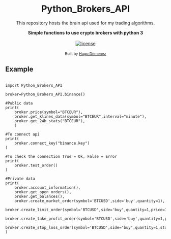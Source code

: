 <h1 align="center">Python_Brokers_API</h1>
<p align="center">This repository hosts the brain api used for my trading algorithms.</p> 

<div align="center">
  <strong>Simple functions to use crypto brokers with python 3 </strong>
</div>

<br />

<div align="center">
  <!-- license -->
  <a href="https://tldrlegal.com/license/mit-license">
    <img src="https://img.shields.io/badge/license-MIT-blue.svg"
      alt="license" />
  </a>
</div>

<br />

<div align="center">
  <sub>Built by
  <a href="https://github.com/hugodemenez">Hugo Demenez</a>
</div>

## Example
```python3

import Python_Brokers_API

broker=Python_Brokers_API.binance()

#Public data
print(
    broker.price(symbol="BTCEUR"),
    broker.get_klines_data(symbol="BTCEUR",interval="minute"),
    broker.get_24h_stats("BTCEUR"),
    )

#To connect api
print(
    broker.connect_key("binance.key")
)

#To check the connection True = Ok, False = Error
print(
    broker.test_order()
)

#Private data
print(
    broker.account_information(),
    broker.get_open_orders(),
    broker.get_balances(),
    broker.create_market_order(symbol='BTCUSD',side='buy',quantity=1),
    broker.create_limit_order(symbol='BTCUSD',side='buy',quantity=1,price=10000),
    broker.create_take_profit_order(symbol='BTCUSD',side='buy',quantity=1,profitPrice=100000),
    broker.create_stop_loss_order(symbol='BTCUSD',side='buy',quantity=1,stopPrice=1000),
)

```

